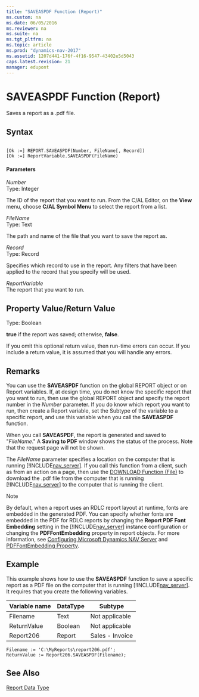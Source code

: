 ```yaml
---
title: "SAVEASPDF Function (Report)"
ms.custom: na
ms.date: 06/05/2016
ms.reviewer: na
ms.suite: na
ms.tgt_pltfrm: na
ms.topic: article
ms.prod: "dynamics-nav-2017"
ms.assetid: 1207d441-176f-4f16-9547-43402e5d5043
caps.latest.revision: 21
manager: edupont
---
```

# SAVEASPDF Function (Report)
Saves a report as a .pdf file.  
  
## Syntax  
  
```  
  
[Ok :=] REPORT.SAVEASPDF(Number, FileName[, Record])  
[Ok :=] ReportVariable.SAVEASPDF(FileName)  
```  
  
#### Parameters  
 *Number*  
 Type: Integer  
  
 The ID of the report that you want to run. From the C/AL Editor, on the **View** menu, choose **C/AL Symbol Menu** to select the report from a list.  
  
 *FileName*  
 Type: Text  
  
 The path and name of the file that you want to save the report as.  
  
 *Record*  
 Type: Record  
  
 Specifies which record to use in the report. Any filters that have been applied to the record that you specify will be used.  
  
 *ReportVariable*  
 The report that you want to run.  
  
## Property Value/Return Value  
 Type: Boolean  
  
 **true** if the report was saved; otherwise, **false**.  
  
 If you omit this optional return value, then run-time errors can occur. If you include a return value, it is assumed that you will handle any errors.  
  
## Remarks  
 You can use the **SAVEASPDF** function on the global REPORT object or on Report variables. If, at design time, you do not know the specific report that you want to run, then use the global REPORT object and specify the report number in the *Number* parameter. If you do know which report you want to run, then create a Report variable, set the Subtype of the variable to a specific report, and use this variable when you call the **SAVEASPDF** function.  
  
 When you call **SAVEASPDF**, the report is generated and saved to "*FileName*." A **Saving to PDF** window shows the status of the process. Note that the request page will not be shown.  
  
 The *FileName* parameter specifies a location on the computer that is running [!INCLUDE[nav_server](includes/nav_server_md.md)]. If you call this function from a client, such as from an action on a page, then use the [DOWNLOAD Function \(File\)](DOWNLOAD-Function--File-.md) to download the .pdf file from the computer that is running [!INCLUDE[nav_server](includes/nav_server_md.md)] to the computer that is running the client.  
  
> [!NOTE]  
>  By default, when a report uses an RDLC report layout at runtime, fonts are embedded in the generated PDF. You can specify whether fonts are embedded in the PDF for RDLC reports by changing the **Report PDF Font Embedding** setting in the [!INCLUDE[nav_server](includes/nav_server_md.md)] instance configuration or changing the **PDFFontEmbedding** property in report objects. For more information, see [Configuring Microsoft Dynamics NAV Server](Configuring-Microsoft-Dynamics-NAV-Server.md) and [PDFFontEmbedding Property](PDFFontEmbedding-Property.md).  
  
## Example  
 This example shows how to use the **SAVEASPDF** function to save a specific report as a PDF file on the computer that is running [!INCLUDE[nav_server](includes/nav_server_md.md)]. It requires that you create the following variables.  
  
|Variable name|DataType|Subtype|  
|-------------------|--------------|-------------|  
|Filename|Text|Not applicable|  
|ReturnValue|Boolean|Not applicable|  
|Report206|Report|Sales - Invoice|  
  
```  
Filename := 'C:\MyReports\report206.pdf';   
ReturnValue := Report206.SAVEASPDF(Filename);  
```  
  
## See Also  
 [Report Data Type](Report-Data-Type.md)